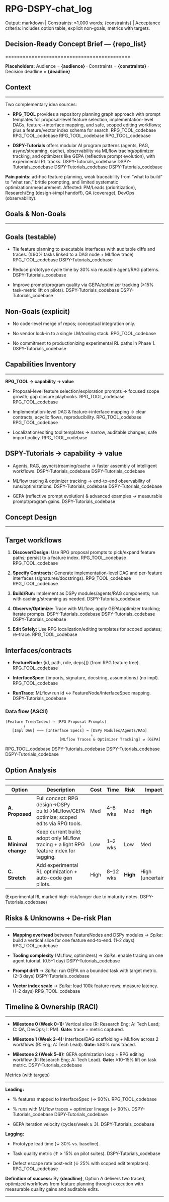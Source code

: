 # RPG-DSPY-chat_log

Output: markdown | Constraints: ≤1,000 words; {constraints} | Acceptance criteria: includes option table, explicit non-goals, metrics with targets.

## Decision-Ready Concept Brief — {repo\_list}

===========================================

**Placeholders:** Audience = **{audience}** · Constraints = **{constraints}** · Decision deadline = **{deadline}**

## Context

-------

Two complementary idea sources:

* **RPG\_TOOL** provides a repository planning graph approach with prompt templates for proposal-level feature selection, implementation-level DAGs, feature→interface mapping, and safe, scoped editing workflows; plus a feature/vector index schema for search. RPG\_TOOL\_codebase RPG\_TOOL\_codebase RPG\_TOOL\_codebase RPG\_TOOL\_codebase

* **DSPY-Tutorials** offers modular AI program patterns (agents, RAG, async/streaming, cache), observability via MLflow tracing/optimizer tracking, and optimizers like GEPA (reflective prompt evolution), with experimental RL tracks. DSPY-Tutorials\_codebase DSPY-Tutorials\_codebase DSPY-Tutorials\_codebase DSPY-Tutorials\_codebase

**Pain points:** ad-hoc feature planning, weak traceability from “what to build” to “what ran,” brittle prompting, and limited systematic optimization/measurement. Affected: PM/Leads (prioritization), Research/Eng (design→impl handoff), QA (coverage), DevOps (observability).

## Goals & Non-Goals

-------

## **Goals (testable)**

* Tie feature planning to executable interfaces with auditable diffs and traces. (≥90% tasks linked to a DAG node + MLflow trace) RPG\_TOOL\_codebase DSPY-Tutorials\_codebase

* Reduce prototype cycle time by 30% via reusable agent/RAG patterns. DSPY-Tutorials\_codebase

* Improve prompt/program quality via GEPA/optimizer tracking (≥15% task-metric lift on pilots). DSPY-Tutorials\_codebase DSPY-Tutorials\_codebase

## **Non-Goals (explicit)**

* No code-level merge of repos; conceptual integration only.

* No vendor lock-in to a single LM/tooling stack. RPG\_TOOL\_codebase

* No commitment to productionizing experimental RL paths in Phase 1. DSPY-Tutorials\_codebase

## Capabilities Inventory

-------

**RPG\_TOOL → capability → value**

* Proposal-level feature selection/exploration prompts → focused scope growth; gap closure playbooks. RPG\_TOOL\_codebase RPG\_TOOL\_codebase

* Implementation-level DAG & feature→interface mapping → clear contracts, acyclic flows, reproducibility. RPG\_TOOL\_codebase RPG\_TOOL\_codebase

* Localization/editing tool templates → narrow, auditable changes; safe import policy. RPG\_TOOL\_codebase

## **DSPY-Tutorials → capability → value**

* Agents, RAG, async/streaming/cache → faster assembly of intelligent workflows. DSPY-Tutorials\_codebase DSPY-Tutorials\_codebase

* MLflow tracing & optimizer tracking → end-to-end observability of runs/optimizations. DSPY-Tutorials\_codebase DSPY-Tutorials\_codebase

* GEPA (reflective prompt evolution) & advanced examples → measurable prompt/program gains. DSPY-Tutorials\_codebase

## Concept Design

-------

## **Target workflows**

1. **Discover/Design:** Use RPG proposal prompts to pick/expand feature paths; persist to a feature index. RPG\_TOOL\_codebase RPG\_TOOL\_codebase

2. **Specify Contracts:** Generate implementation-level DAG and per-feature interfaces (signatures/docstrings). RPG\_TOOL\_codebase RPG\_TOOL\_codebase

3. **Build/Run:** Implement as DSPy modules/agents/RAG components; run with caching/streaming as needed. DSPY-Tutorials\_codebase

4. **Observe/Optimize:** Trace with MLflow; apply GEPA/optimizer tracking; iterate prompts. DSPY-Tutorials\_codebase DSPY-Tutorials\_codebase DSPY-Tutorials\_codebase

5. **Edit Safely:** Use RPG localization/editing templates for scoped updates; re-trace. RPG\_TOOL\_codebase

## **Interfaces/contracts**

* **FeatureNode:** {id, path, role, deps\[\]} (from RPG feature tree). RPG\_TOOL\_codebase

* **InterfaceSpec:** {imports, signature, docstring, assumptions} (no impl). RPG\_TOOL\_codebase

* **RunTrace:** MLflow run id ↔ FeatureNode/InterfaceSpec mapping. DSPY-Tutorials\_codebase

### **Data flow (ASCII)**

    [Feature Tree/Index] → [RPG Proposal Prompts]
            ↓                        ↓
       [Impl DAG] ——→ [Interface Specs] → [DSPy Modules/Agents/RAG]
                                          ↓
                            [MLflow Traces & Optimizer Tracking] ⇄ [GEPA]

RPG\_TOOL\_codebase DSPY-Tutorials\_codebase DSPY-Tutorials\_codebase DSPY-Tutorials\_codebase

## Option Analysis

-------

| Option | Description | Cost | Time | Risk | Impact |
| --- | --- | --- | --- | --- | --- |
| **A. Proposed** | Full concept: RPG design→DSPy build→MLflow/GEPA optimize; scoped edits via RPG tools. | Med | 4–8 wks | Med | **High** |
| **B. Minimal change** | Keep current build; adopt only MLflow tracing + a light RPG feature index for tagging. | Low | 1–2 wks | Low | Med |
| **C. Stretch** | Add experimental RL optimization + auto-code gen pilots. | High | 8–12 wks | **High** | High (uncertain) |

(Experimental RL marked high-risk/longer due to maturity notes. DSPY-Tutorials\_codebase)

## Risks & Unknowns + De-risk Plan

-------

* **Mapping overhead** between FeatureNodes and DSPy modules → _Spike_: build a vertical slice for one feature end-to-end. (1–2 days) RPG\_TOOL\_codebase

* **Tooling complexity** (MLflow, optimizers) → _Spike_: enable tracing on one agent tutorial. (0.5–1 day) DSPY-Tutorials\_codebase

* **Prompt drift** → _Spike_: run GEPA on a bounded task with target metric. (2–3 days) DSPY-Tutorials\_codebase

* **Vector index scale** → _Spike_: load 100k feature rows; measure latency. (1–2 days) RPG\_TOOL\_codebase

## Timeline & Ownership (RACI)

-------

* **Milestone 0 (Week 0–1):** Vertical slice (R: Research Eng; A: Tech Lead; C: QA, DevOps; I: PM). **Gate:** trace + metric captured.

* **Milestone 1 (Week 2–4):** Interface/DAG scaffolding + MLflow across 2 workflows (R: Eng; A: Tech Lead). **Gate:** ≥80% runs traced.

* **Milestone 2 (Week 5–8):** GEPA optimization loop + RPG editing workflow (R: Research Eng; A: Tech Lead). **Gate:** ≥10–15% lift on task metric. DSPY-Tutorials\_codebase

Metrics (with targets)

-------

**Leading:**

* % features mapped to InterfaceSpec (→ 90%). RPG\_TOOL\_codebase

* % runs with MLflow traces + optimizer lineage (→ 90%). DSPY-Tutorials\_codebase DSPY-Tutorials\_codebase

* GEPA iteration velocity (cycles/week ≥ 3). DSPY-Tutorials\_codebase

**Lagging:**

* Prototype lead time (↓ 30% vs. baseline).

* Task quality metric (↑ ≥ 15% on pilot suites). DSPY-Tutorials\_codebase

* Defect escape rate post-edit (↓ 25% with scoped edit templates). RPG\_TOOL\_codebase

**Definition of success:** By **{deadline}**, Option A delivers two traced, optimized workflows from feature planning through execution with measurable quality gains and auditable edits.

-------
